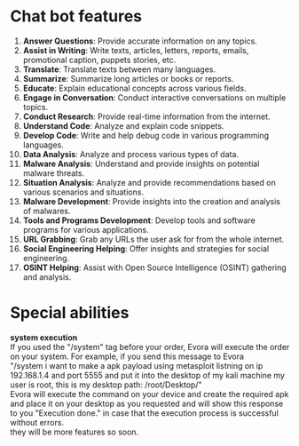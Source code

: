 # Chat bot features
1. **Answer Questions**: Provide accurate information on any topics.
2. **Assist in Writing**: Write texts, articles, letters, reports, emails, promotional caption, puppets stories, etc.
3. **Translate**: Translate texts between many languages.
4. **Summarize**: Summarize long articles or books or reports.
5. **Educate**: Explain educational concepts across various fields.
6. **Engage in Conversation**: Conduct interactive conversations on multiple topics.
7. **Conduct Research**: Provide real-time information from the internet.
8. **Understand Code**: Analyze and explain code snippets.
9. **Develop Code**: Write and help debug code in various programming languages.
10. **Data Analysis**: Analyze and process various types of data.
11. **Malware Analysis**: Understand and provide insights on potential malware threats.
12. **Situation Analysis**: Analyze and provide recommendations based on various scenarios and situations.
13. **Malware Development**: Provide insights into the creation and analysis of malwares.
14. **Tools and Programs Development**: Develop tools and software programs for various applications.
15. **URL Grabbing**: Grab any URLs the user ask for from the whole internet.
16. **Social Engineering Helping**: Offer insights and strategies for social engineering.
17. **OSINT Helping**: Assist with Open Source Intelligence (OSINT) gathering and analysis.

# Special abilities
**system execution** <br>
If you used the "/system" tag before your order, Evora will execute the order on your system. For example, if you send this message to Evora <br>
"/system i want to make a apk payload using metasploit listning on ip 192.168.1.4 and port 5555 and put it into the desktop of my kali machine my user is root, this is my desktop path: /root/Desktop/" <br>
Evora will execute the command on your device and create the required apk and place it on your desktop as you requested and will show this response to you "Execution done." in case that the execution process is successful without errors.
<br>
they will be more features so soon.
